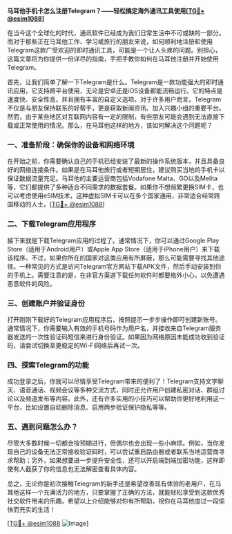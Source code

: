 **马耳他手机卡怎么注册Telegram？——轻松搞定海外通讯工具使用[[TG💪+ @esim1088](https://t.me/s/esim1088)]**

在当今这个全球化的时代，通讯软件已经成为我们日常生活中不可或缺的一部分。而对于那些正在马耳他工作、学习或旅行的朋友来说，如何顺利地注册和使用Telegram这款广受欢迎的即时通讯工具，可能是一个让人头疼的问题。别担心，这篇文章将为你提供一份详尽的指南，手把手教你如何在马耳他注册并开始使用Telegram。

首先，让我们简单了解一下Telegram是什么。Telegram是一款功能强大的即时通讯应用，它支持跨平台使用，无论是安卓还是iOS设备都能流畅运行。它的特点是速度快、安全性高，并且拥有丰富的自定义选项。对于许多用户而言，Telegram不仅是与朋友保持联系的好帮手，更是获取新闻资讯、加入兴趣小组的重要平台。然而，由于某些地区对互联网内容有一定的限制，有些朋友可能会遇到无法直接下载或正常使用的情况。那么，在马耳他这样的地方，该如何解决这个问题呢？

### 一、准备阶段：确保你的设备和网络环境

在开始之前，你需要确认自己的手机已经安装了最新的操作系统版本，并且具备良好的网络连接条件。如果是在马耳他旅行或者短期居住，建议购买当地的手机卡以保证数据流量充足。马耳他的主要运营商包括Vodafone Malta、GO以及Melita等，它们都提供了多种适合不同需求的数据套餐。如果你不想频繁更换SIM卡，也可以考虑使用eSIM技术，这种虚拟SIM卡可以在多个国家通用，非常适合经常跨国移动的人士。[[TG💪+ @esim1088](https://t.me/s/esim1088)]

### 二、下载Telegram应用程序

接下来就是下载Telegram应用的过程了。通常情况下，你可以通过Google Play Store（适用于Android用户）或Apple App Store（适用于iPhone用户）来下载该程序。不过，如果你所在的国家对这类应用有所屏蔽，那么可能需要寻找其他途径。一种常见的方式是访问Telegram官方网站下载APK文件，然后手动安装到你的手机上。需要注意的是，在非官方渠道下载任何软件时都要格外小心，以免遭遇恶意软件的风险。

### 三、创建账户并验证身份

打开刚刚下载好的Telegram应用程序后，按照提示一步步操作即可创建新账号。通常情况下，你需要输入有效的手机号码作为用户名，并接收来自Telegram服务器发送的一次性验证码短信来进行身份验证。如果因为网络原因未能成功收到验证码，请尝试切换至更稳定的Wi-Fi网络后再试一次。

### 四、探索Telegram的功能

成功登录之后，你就可以尽情享受Telegram带来的便利了！Telegram支持文字聊天、语音通话、视频会议等多种交流方式，同时还允许用户创建私密对话、群组讨论以及频道发布等内容。此外，还有许多实用的小技巧可以帮助你更好地利用这一平台，比如设置自动删除消息、启用两步验证保护隐私等等。

### 五、遇到问题怎么办？

尽管大多数时候一切都会按预期进行，但偶尔也会出现一些小麻烦。例如，当你发现自己的设备无法正常接收验证码时，可以尝试重启路由器或者联系当地运营商寻求帮助；另外，如果想要进一步提升安全性，还可以开启端到端加密功能，这样即使有人截获了你的信息也无法解密查看具体内容。

总之，无论你是初次接触Telegram的新手还是希望改善现有体验的老用户，在马耳他这样一个充满活力的地方，只要掌握了正确的方法，就能轻松享受到这款优秀社交软件带来的乐趣。希望以上介绍能够对你有所帮助，祝你在马耳他度过一段愉快而充实的生活！

[[TG💪+ @esim1088](https://t.me/s/esim1088) ![Image](https://i.postimg.cc/4NQfJmqS/Snipaste-2025-05-13-00-14-12.png)]